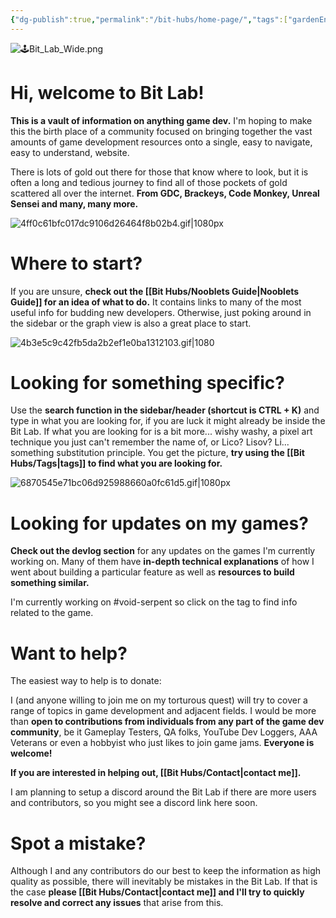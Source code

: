 ```yaml
---
{"dg-publish":true,"permalink":"/bit-hubs/home-page/","tags":["gardenEntry"]}
---
```


![🕹️Bit_Lab_Wide.png](/img/user/_Bit%20Lab%20Organisation/%F0%9F%95%B9%EF%B8%8FBit_Lab_Wide.png)
# Hi, welcome to Bit Lab!

**This is a vault of information on anything game dev.** I'm hoping to make this the birth place of a community focused on bringing together the vast amounts of game development resources onto a single, easy to navigate, easy to understand, website.

There is lots of gold out there for those that know where to look, but it is often a long and tedious journey to find all of those pockets of gold scattered all over the internet. **From GDC, Brackeys, Code Monkey, Unreal Sensei and many, many more.**

![4ff0c61bfc017dc9106d26464f8b02b4.gif|1080px](/img/user/_Bit%20Lab%20Organisation/Images/4ff0c61bfc017dc9106d26464f8b02b4.gif)

# Where to start?

If you are unsure, **check out the [[Bit Hubs/Nooblets Guide\|Nooblets Guide]] for an idea of what to do.** It contains links to many of the most useful info for budding new developers. Otherwise, just poking around in the sidebar or the graph view is also a great place to start.

![4b3e5c9c42fb5da2b2ef1e0ba1312103.gif|1080](/img/user/_Bit%20Lab%20Organisation/Images/4b3e5c9c42fb5da2b2ef1e0ba1312103.gif)

# Looking for something specific?

Use the **search function in the sidebar/header (shortcut is CTRL + K)** and type in what you are looking for, if you are luck it might already be inside the Bit Lab. If what you are looking for is a bit more... wishy washy, a pixel art technique you just can't remember the name of, or Lico? Lisov? Li... something substitution principle. You get the picture, **try using the [[Bit Hubs/Tags\|tags]] to find what you are looking for.** 

![6870545e71bc06d925988660a0fc61d5.gif|1080px](/img/user/_Bit%20Lab%20Organisation/Images/6870545e71bc06d925988660a0fc61d5.gif)

# Looking for updates on my games?

**Check out the devlog section** for any updates on the games I'm currently working on. Many of them have **in-depth technical explanations** of how I went about building a particular feature as well as **resources to build something similar.**

I'm currently working on #void-serpent so click on the tag to find info related to the game.

# Want to help?

The easiest way to help is to donate: <script type='text/javascript' src='https://storage.ko-fi.com/cdn/widget/Widget_2.js'></script><script type='text/javascript'>kofiwidget2.init('Support Me on Ko-fi', '#29abe0', 'R5R4UB7TL');kofiwidget2.draw();</script>

I (and anyone willing to join me on my torturous quest) will try to cover a range of topics in game development and adjacent fields. I would be more than **open to contributions from individuals from any part of the game dev community**, be it Gameplay Testers, QA folks, YouTube Dev Loggers, AAA Veterans or even a hobbyist who just likes to join game jams. **Everyone is welcome!**

**If you are interested in helping out, [[Bit Hubs/Contact\|contact me]].** 

I am planning to setup a discord around the Bit Lab if there are more users and contributors, so you might see a discord link here soon.

# Spot a mistake?

Although I and any contributors do our best to keep the information as high quality as possible, there will inevitably be mistakes in the Bit Lab. If that is the case **please [[Bit Hubs/Contact\|contact me]] and I'll try to quickly resolve and correct any issues** that arise from this.